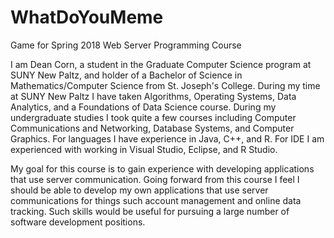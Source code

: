 # WhatDoYouMeme
Game for Spring 2018 Web Server Programming Course

I am Dean Corn, a student in the Graduate Computer Science program at SUNY New Paltz, and holder of a Bachelor of Science in Mathematics/Computer Science from St. Joseph's College.
During my time at SUNY New Paltz I have taken Algorithms, Operating Systems, Data Analytics, and a Foundations of Data Science course. 
During my undergraduate studies I took quite a few courses including Computer Communications and Networking, Database Systems, and Computer Graphics.
For languages I have experience in Java, C++, and R.
For IDE I am experienced with working in Visual Studio, Eclipse, and R Studio.

My goal for this course is to gain experience with developing applications that use server communication.
Going forward from this course I feel I should be able to develop my own applications that use server communications for things such account management and online data tracking.
Such skills would be useful for pursuing a large number of software development positions.
